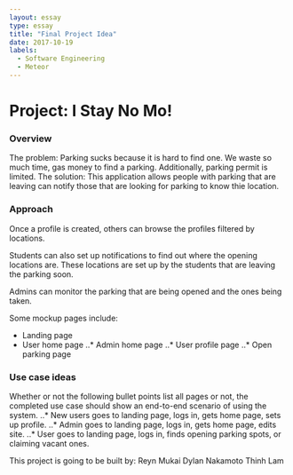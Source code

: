 ```yaml
---
layout: essay
type: essay
title: "Final Project Idea"
date: 2017-10-19
labels:
  - Software Engineering
  - Meteor
---
```


# Project: I Stay No Mo!
### Overview
The problem: Parking sucks because it is hard to find one. We waste so much time, gas money to find a parking. Additionally, parking permit is limited.
The solution: This application allows people with parking that are leaving can notify those that are looking for parking to know thie location.

### Approach
Once a profile is created, others can browse the profiles filtered by locations. 

Students can also set up notifications to find out where the opening locations are. These locations are set up by the students that are leaving the parking soon.

Admins can monitor the parking that are being opened and the ones being taken.

Some mockup pages include:
+ Landing page
+ User home page
..* Admin home page
..* User profile page
..* Open parking page

### Use case ideas
Whether or not the following bullet points list all pages or not, the completed use case should show an end-to-end scenario of using the system.
..* New users goes to landing page, logs in, gets home page, sets up profile.
..* Admin goes to landing page, logs in, gets home page, edits site.
..* User goes to landing page, logs in, finds opening parking spots, or claiming vacant ones.

This project is going to be built by:
Reyn Mukai
Dylan Nakamoto
Thinh Lam

